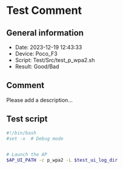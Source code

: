 # Test Comment

## General information

- Date:       2023-12-19 12:43:33
- Device:     Poco_F3
- Script:     Test/Src/test_p_wpa2.sh
- Result:     Good/Bad

## Comment

Please add a description...

## Test script

```bash
#!/bin/bash
#set -x  # Debug mode


# Launch the AP
$AP_UI_PATH -c p_wpa2 -L $test_ui_log_dir
```

